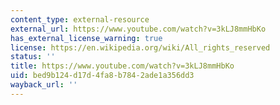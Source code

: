 ```yaml
---
content_type: external-resource
external_url: https://www.youtube.com/watch?v=3kLJ8mmHbKo
has_external_license_warning: true
license: https://en.wikipedia.org/wiki/All_rights_reserved
status: ''
title: https://www.youtube.com/watch?v=3kLJ8mmHbKo
uid: bed9b124-d17d-4fa8-b784-2ade1a356dd3
wayback_url: ''
---
```

